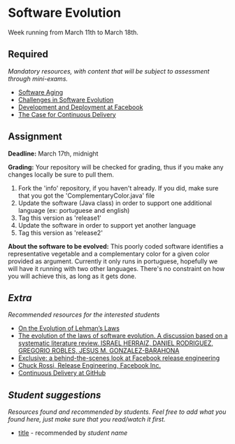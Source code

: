 # Software Evolution

Week running from March 11th to March 18th.

## Required
*Mandatory resources, with content that will be subject to assessment through mini-exams.*

* [Software Aging](http://www.inf.ed.ac.uk/teaching/courses/seoc/2004_2005/resources/bullet11.pdf)
* [Challenges in Software Evolution](http://oro.open.ac.uk/1174/1/mens05iwpse.pdf)
* [Development and Deployment at Facebook](http://courses.cse.tamu.edu/csce606fall13/walker/Papers/FacebookDevelopment.pdf)
* [The Case for Continuous Delivery](https://www.thoughtworks.com/insights/blog/case-continuous-delivery)


## Assignment
**Deadline:** March 17th, midnight

**Grading:** Your repository will be checked for grading, thus if you make any changes locally be sure to pull them.

1. Fork the 'info' repository, if you haven't already. If you did, make sure that you got the 'ComplementaryColor.java' file
1. Update the software (Java class) in order to support one additional language (ex: portuguese and english)
1. Tag this version as 'release1'
1. Update the software in order to support yet another language
1. Tag this version as 'release2'

**About the software to be evolved:** This poorly coded software identifies a representative vegetable and a complementary color for a given color provided as argument. Currently it only runs in portuguese, hopefully we will have it running with two other languages. There's no constraint on how you will achieve this, as long as it gets done. 

## *Extra*
*Recommended resources for the interested students*

* [On the Evolution of Lehman’s Laws](https://plg.uwaterloo.ca/~migod/papers/2013/lehmanPaper.pdf)
* [The evolution of the laws of software evolution. A discussion based on a systematic literature review. ISRAEL HERRAIZ, DANIEL RODRIGUEZ, GREGORIO ROBLES, JESUS M. GONZALEZ-BARAHONA](http://maveric0.uwaterloo.ca/~migod/846/papers/herraiz_csur.pdf)
* [Exclusive: a behind-the-scenes look at Facebook release engineering](http://arstechnica.com/business/2012/04/exclusive-a-behind-the-scenes-look-at-facebook-release-engineering/)
* [Chuck Rossi, Release Engineering, Facebook Inc.](https://www.youtube.com/watch?v=Nffzkkdq7GM)
* [Continuous Delivery at GitHub](https://www.youtube.com/watch?v=u8nxDxVBf28)


## *Student suggestions*
*Resources found and recommended by students. Feel free to add what you found here, just make sure that you read/watch it first.*

* [title](https://www.google.com) - recommended by *student name*
